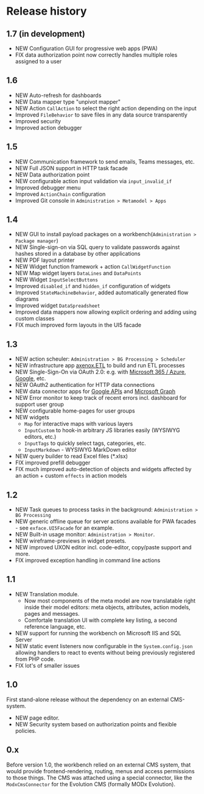 # Release history

## 1.7 (in development)

- NEW Configuration GUI for progressive web apps (PWA)
- FIX data authorization point now correctly handles multiple roles assigned to a user

## 1.6

- NEW Auto-refresh for dashboards
- NEW Data mapper type "unpivot mapper"
- NEW Action `CallAction` to select the right action depending on the input
- Improved `FileBehavior` to save files in any data source transparently
- Improved security
- Improved action debugger

## 1.5

- NEW Communication framework to send emails, Teams messages, etc.
- NEW Full JSON support in HTTP task facade
- NEW Data authorization point
- NEW configurable action input validation via `input_invalid_if`
- Improved debugger menu
- Improved `ActionChain` configuration
- Improved Git console in `Administration > Metamodel > Apps`

## 1.4

- NEW GUI to install payload packages on a workbench(`Administration > Package manager`)
- NEW Single-sign-on via SQL query to validate passwords against hashes stored in a database by other applications
- NEW PDF layout printer
- NEW Widget function framework + action `CallWidgetFunction`
- NEW Map widget layers `DataLines` and `DataPoints`
- NEW Widget `InputSelectButtons`
- Improved `disabled_if` and `hidden_if` configuration of widgets
- Improved `StateMachineBehavior`, added automatically generated flow diagrams
- Improved widget `DataSpreadsheet`
- Improved data mappers now allowing explicit ordering and adding using custom classes
- FIX much improved form layouts in the UI5 facade

## 1.3

- NEW action scheuler: `Administration > BG Processing > Scheduler`
- NEW infrastructure app [axenox.ETL](https://github.com/axenox/ETL) to build and run ETL processes
- NEW Single-Sign-On via OAuth 2.0: e.g. with [Microsoft 365 / Azure](https://github.com/axenox/Microsoft365Connector), [Google](https://github.com/axenox/GoogleConnector), etc.
- NEW OAuth2 authentication for HTTP data connections
- NEW data connector apps for [Google APIs](https://github.com/axenox/GoogleConnector) and [Microsoft Graph](https://github.com/axenox/Microsoft365Connector) 
- NEW Error monitor to keep track of recent errors incl. dashboard for support user group
- NEW configurable home-pages for user groups
- NEW widgets 
	- `Map` for interactive maps with various layers
	- `InputCustom` to hook-in arbitrary JS libraries easily (WYSIWYG editors, etc.)
	- `InputTags` to quickly select tags, categories, etc.
	- `InputMarkdown` - WYSIWYG MarkDown editor
- NEW query builder to read Excel files (*.xlsx)
- FIX improved prefill debugger
- FIX much improved auto-detection of objects and widgets affected by an action + custom `effects` in action models

## 1.2

- NEW Task queues to process tasks in the background: `Administration > BG Processing`
- NEW generic offline queue for server actions available for PWA facades - see `exface.UI5Facade` for an example.
- NEW Built-in usage monitor: `Administration > Monitor`.
- NEW wireframe-previews in widget presets.
- NEW improved UXON editor incl. code-editor, copy/paste support and more.
- FIX improved exception handling in command line actions

## 1.1

- NEW Translation module. 
	- Now most components of the meta model are now translatable right inside their model editors: meta objects, attributes, action models, pages and messages.
	- Comfortale translation UI with complete key listing, a second reference language, etc.
- NEW support for running the workbench on Microsoft IIS and SQL Server
- NEW static event listeners now configurable in the `System.config.json` allowing handlers to react to events without being previously registered from PHP code.
- FIX lot's of smaller issues

## 1.0

First stand-alone release without the dependency on an external CMS-system.

- NEW page editor.
- NEW Security system based on authorization points and flexible policies.

## 0.x

Before version 1.0, the workbench relied on an external CMS system, that would provide frontend-rendering, routing, menus and access permissions to those things. The CMS was attached using a special connector, like the `ModxCmsConnector` for the Evolution CMS (formally MODx Evolution).